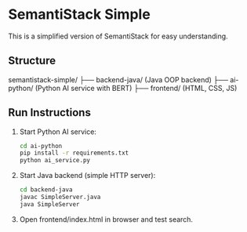 # SemantiStack Simple

This is a simplified version of SemantiStack for easy understanding.

## Structure
semantistack-simple/
 ├── backend-java/  (Java OOP backend)
 ├── ai-python/     (Python AI service with BERT)
 ├── frontend/      (HTML, CSS, JS)

## Run Instructions

1. Start Python AI service:
   ```bash
   cd ai-python
   pip install -r requirements.txt
   python ai_service.py
   ```

2. Start Java backend (simple HTTP server):
   ```bash
   cd backend-java
   javac SimpleServer.java
   java SimpleServer
   ```

3. Open frontend/index.html in browser and test search.

